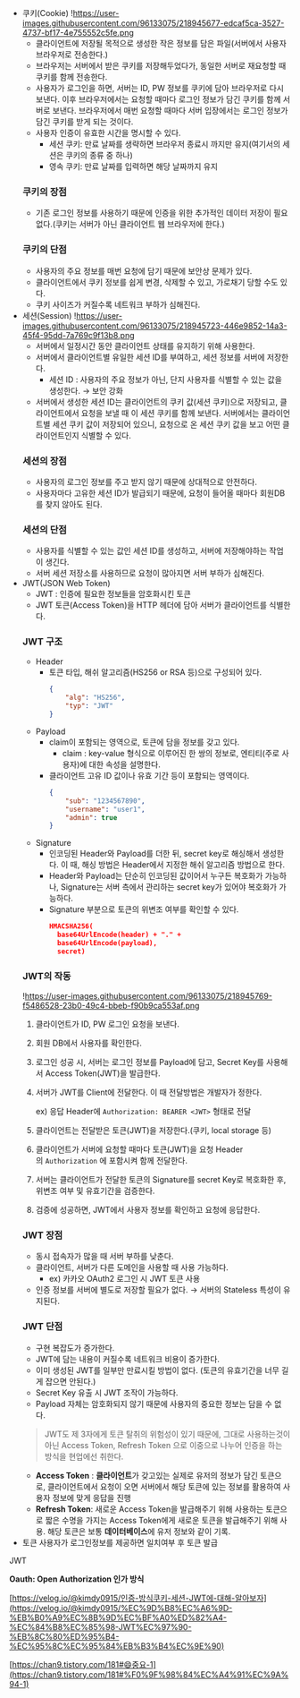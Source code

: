-   쿠키(Cookie)
    !https://user-images.githubusercontent.com/96133075/218945677-edcaf5ca-3527-4737-bf17-4e755552c5fe.png
    -   클라이언트에 저장될 목적으로 생성한 작은 정보를 담은 파일(서버에서 사용자 브라우저로 전송한다.)
    -   브라우저는 서버에서 받은 쿠키를 저장해두었다가, 동일한 서버로 재요청할 때 쿠키를 함께 전송한다.
    -   사용자가 로그인을 하면, 서버는 ID, PW 정보를 쿠키에 담아 브라우저로 다시 보낸다. 이후 브라우저에서는 요청할 때마다 로그인 정보가 담긴 쿠키를 함께 서버로 보낸다. 브라우저에서 매번 요청할 때마다 서버 입장에서는 로그인 정보가 담긴 쿠키를 받게 되는 것이다.
    -   사용자 인증이 유효한 시간을 명시할 수 있다.
        -   세션 쿠키: 만료 날짜를 생략하면 브라우저 종료시 까지만 유지(여기서의 세션은 쿠키의 종류 중 하나)
        -   영속 쿠키: 만료 날짜를 입력하면 해당 날짜까지 유지
    ### 쿠키의 장점
    -   기존 로그인 정보를 사용하기 때문에 인증을 위한 추가적인 데이터 저장이 필요 없다.(쿠키는 서버가 아닌 클라이언트 웹 브라우저에 한다.)
    ### 쿠키의 단점
    -   사용자의 주요 정보를 매번 요청에 담기 때문에 보안상 문제가 있다.
    -   클라이언트에서 쿠키 정보를 쉽게 변경, 삭제할 수 있고, 가로채기 당할 수도 있다.
    -   쿠키 사이즈가 커질수록 네트워크 부하가 심해진다.
-   세션(Session)
    !https://user-images.githubusercontent.com/96133075/218945723-446e9852-14a3-45f4-95dd-7a769c9f13b8.png
    -   서버에서 일정시간 동안 클라이언트 상태를 유지하기 위해 사용한다.
    -   서버에서 클라이언트별 유일한 세션 ID를 부여하고, 세션 정보를 서버에 저장한다.
        -   세션 ID : 사용자의 주요 정보가 아닌, 단지 사용자를 식별할 수 있는 값을 생성한다. → 보안 강화
    -   서버에서 생성한 세션 ID는 클라이언트의 쿠키 값(세션 쿠키)으로 저장되고, 클라이언트에서 요청을 보낼 때 이 세션 쿠키를 함께 보낸다. 서버에서는 클라이언트별 세션 쿠키 값이 저장되어 있으니, 요청으로 온 세션 쿠키 값을 보고 어떤 클라이언트인지 식별할 수 있다.
    ### 세션의 장점
    -   사용자의 로그인 정보를 주고 받지 않기 때문에 상대적으로 안전하다.
    -   사용자마다 고유한 세션 ID가 발급되기 때문에, 요청이 들어올 때마다 회원DB를 찾지 않아도 된다.
    ### 세션의 단점
    -   사용자를 식별할 수 있는 값인 세션 ID를 생성하고, 서버에 저장해야하는 작업이 생긴다.
    -   서버 세션 저장소를 사용하므로 요청이 많아지면 서버 부하가 심해진다.
-   JWT(JSON Web Token)
    -   JWT : 인증에 필요한 정보들을 암호화시킨 토큰
    -   JWT 토큰(Access Token)을 HTTP 헤더에 담아 서버가 클라이언트를 식별한다.
    ### JWT 구조
    -   Header
        -   토큰 타입, 해쉬 알고리즘(HS256 or RSA 등)으로 구성되어 있다.
            ```json
            {
                "alg": "HS256",
                "typ": "JWT"
            }
            ```
    -   Payload
        -   claim이 포함되는 영역으로, 토큰에 담을 정보를 갖고 있다.
            -   claim : key-value 형식으로 이루어진 한 쌍의 정보로, 엔티티(주로 사용자)에 대한 속성을 설명한다.
        -   클라이언트 고유 ID 값이나 유효 기간 등이 포함되는 영역이다.
            ```json
            {
                "sub": "1234567890",
                "username": "user1",
                "admin": true
            }
            ```
    -   Signature
        -   인코딩된 Header와 Payload를 더한 뒤, secret key로 해싱해서 생성한다. 이 때, 해싱 방법은 Header에서 지정한 해쉬 알고리즘 방법으로 한다.
        -   Header와 Payload는 단순히 인코딩된 값이어서 누구든 복호화가 가능하나, Signature는 서버 측에서 관리하는 secret key가 있어야 복호화가 가능하다.
        -   Signature 부분으로 토큰의 위변조 여부를 확인할 수 있다.
            ```json
            HMACSHA256(
              base64UrlEncode(header) + "." +
              base64UrlEncode(payload),
              secret)
            ```
    ### JWT의 작동
    !https://user-images.githubusercontent.com/96133075/218945769-f5486528-23b0-49c4-bbeb-f90b9ca553af.png
    1. 클라이언트가 ID, PW 로그인 요청을 보낸다.
    2. 회원 DB에서 사용자를 확인한다.
    3. 로그인 성공 시, 서버는 로그인 정보를 Payload에 담고, Secret Key를 사용해서 Access Token(JWT)을 발급한다.
    4. 서버가 JWT를 Client에 전달한다. 이 때 전달방법은 개발자가 정한다.

        ex) 응답 Header에 `Authorization: BEARER <JWT>` 형태로 전달

    5. 클라이언트는 전달받은 토큰(JWT)을 저장한다.(쿠키, local storage 등)
    6. 클라이언트가 서버에 요청할 때마다 토큰(JWT)을 요청 Header의 `Authorization` 에 포함시켜 함께 전달한다.
    7. 서버는 클라이언트가 전달한 토큰의 Signature를 secret Key로 복호화한 후, 위변조 여부 및 유효기간을 검증한다.
    8. 검증에 성공하면, JWT에서 사용자 정보를 확인하고 요청에 응답한다.
    ### JWT 장점
    -   동시 접속자가 많을 때 서버 부하를 낮춘다.
    -   클라이언트, 서버가 다른 도메인을 사용할 때 사용 가능하다.
        -   ex) 카카오 OAuth2 로그인 시 JWT 토큰 사용
    -   인증 정보를 서버에 별도로 저장할 필요가 없다. → 서버의 Stateless 특성이 유지된다.
    ### JWT 단점
    -   구현 복잡도가 증가한다.
    -   JWT에 담는 내용이 커질수록 네트워크 비용이 증가한다.
    -   이미 생성된 JWT를 일부만 만료시킬 방법이 없다. (토큰의 유효기간을 너무 길게 잡으면 안된다.)
    -   Secret Key 유출 시 JWT 조작이 가능하다.
    -   Payload 자체는 암호화되지 않기 때문에 사용자의 중요한 정보는 담을 수 없다.
    > JWT도 제 3자에게 토큰 탈취의 위험성이 있기 때문에, 그대로 사용하는것이 아닌 Access Token, Refresh Token 으로 이중으로 나누어 인증을 하는 방식을 현업에선 취한다.
    -   **Access Token** : **클라이언트**가 갖고있는 실제로 유저의 정보가 담긴 토큰으로, 클라이언트에서 요청이 오면 서버에서 해당 토큰에 있는 정보를 활용하여 사용자 정보에 맞게 응답을 진행
    -   **Refresh Token**: 새로운 Access Token을 발급해주기 위해 사용하는 토큰으로 짧은 수명을 가지는 Access Token에게 새로운 토큰을 발급해주기 위해 사용. 해당 토큰은 보통 **데이터베이스**에 유저 정보와 같이 기록.
-   토큰
    사용자가 로그인정보를 제공하면 일치여부 후 토큰 발급

JWT

**Oauth: Open Authorization 인가 방식**

[https://velog.io/@kimdy0915/인증-방식쿠키-세션-JWT에-대해-알아보자](https://velog.io/@kimdy0915/%EC%9D%B8%EC%A6%9D-%EB%B0%A9%EC%8B%9D%EC%BF%A0%ED%82%A4-%EC%84%B8%EC%85%98-JWT%EC%97%90-%EB%8C%80%ED%95%B4-%EC%95%8C%EC%95%84%EB%B3%B4%EC%9E%90)

[https://chan9.tistory.com/181#😄중요-1](https://chan9.tistory.com/181#%F0%9F%98%84%EC%A4%91%EC%9A%94-1)
